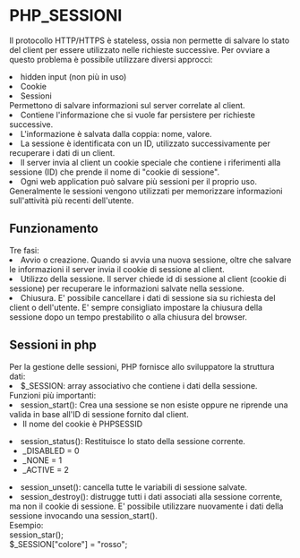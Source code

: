 # PHP_SESSIONI
Il protocollo HTTP/HTTPS è stateless, ossia non permette di salvare lo stato del client per essere utilizzato nelle richieste successive. Per ovviare a questo problema è possibile utilizzare diversi approcci:
<li>hidden input (non più in uso)</li>
<li>Cookie</li>
<li>Sessioni</li>
Permettono di salvare informazioni sul server correlate al client.
<li>Contiene l'informazione che si vuole far persistere per richieste successive.</li>
<li>L'informazione è salvata dalla coppia: nome, valore.</li>
<li>La sessione è identificata con un ID, utilizzato successivamente per recuperare i dati di un client.</li>
<li>Il server invia al client un cookie speciale che contiene i riferimenti alla sessione (ID) che prende il nome di "cookie di sessione".</li>
<li>Ogni web application può salvare più sessioni per il proprio uso.</li>
Generalmente le sessioni vengono utilizzati per memorizzare informazioni sull'attività più recenti dell'utente.
<h2>Funzionamento</h2>
Tre fasi:</br>
<li>Avvio o creazione. Quando si avvia una nuova sessione, oltre che salvare le informazioni il server invia il cookie di sessione al client.</li>
<li>Utilizzo della sessione. Il server chiede id di sessione al client (cookie di sessione) per recuperare le informazioni salvate nella sessione.</li>
<li>Chiusura. E' possibile cancellare i dati di sessione sia su richiesta del client o dell'utente. E' sempre consigliato impostare la chiusura della sessione dopo un tempo prestabilito o alla chiusura del browser.</li>
<h2>Sessioni in php</h2>
Per la gestione delle sessioni, PHP fornisce allo sviluppatore la struttura dati:
<li>$_SESSION: array associativo che contiene i dati della sessione.</li>
Funzioni più importanti:</br>
<li>session_start(): Crea una sessione se non esiste oppure ne riprende una valida in base all'ID di sessione fornito dal client.<ul><li>Il nome del cookie è PHPSESSID</li></ul></li>
<li>session_status(): Restituisce lo stato della sessione corrente.<ul><li>_DISABLED = 0</li><li>_NONE = 1</li><li>_ACTIVE = 2</li></ul></li>
<li>session_unset(): cancella tutte le variabili di sessione salvate.</li>
<li>session_destroy(): distrugge tutti i dati associati alla sessione corrente, ma non il cookie di sessione. E' possibile utilizzare nuovamente i dati della sessione invocando una session_start().</li>
Esempio:</br>
session_star();</br>
$_SESSION["colore"] = "rosso";

